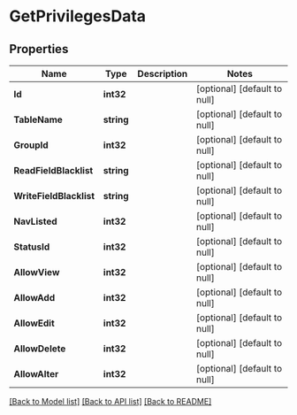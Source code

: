 # GetPrivilegesData

## Properties
Name | Type | Description | Notes
------------ | ------------- | ------------- | -------------
**Id** | **int32** |  | [optional] [default to null]
**TableName** | **string** |  | [optional] [default to null]
**GroupId** | **int32** |  | [optional] [default to null]
**ReadFieldBlacklist** | **string** |  | [optional] [default to null]
**WriteFieldBlacklist** | **string** |  | [optional] [default to null]
**NavListed** | **int32** |  | [optional] [default to null]
**StatusId** | **int32** |  | [optional] [default to null]
**AllowView** | **int32** |  | [optional] [default to null]
**AllowAdd** | **int32** |  | [optional] [default to null]
**AllowEdit** | **int32** |  | [optional] [default to null]
**AllowDelete** | **int32** |  | [optional] [default to null]
**AllowAlter** | **int32** |  | [optional] [default to null]

[[Back to Model list]](../README.md#documentation-for-models) [[Back to API list]](../README.md#documentation-for-api-endpoints) [[Back to README]](../README.md)


